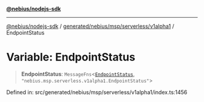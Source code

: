 [**@nebius/nodejs-sdk**](../../../../../../README.md)

***

[@nebius/nodejs-sdk](../../../../../../README.md) / [generated/nebius/msp/serverless/v1alpha1](../README.md) / EndpointStatus

# Variable: EndpointStatus

> **EndpointStatus**: `MessageFns`\<[`EndpointStatus`](../interfaces/EndpointStatus.md), `"nebius.msp.serverless.v1alpha1.EndpointStatus"`\>

Defined in: src/generated/nebius/msp/serverless/v1alpha1/index.ts:1456
